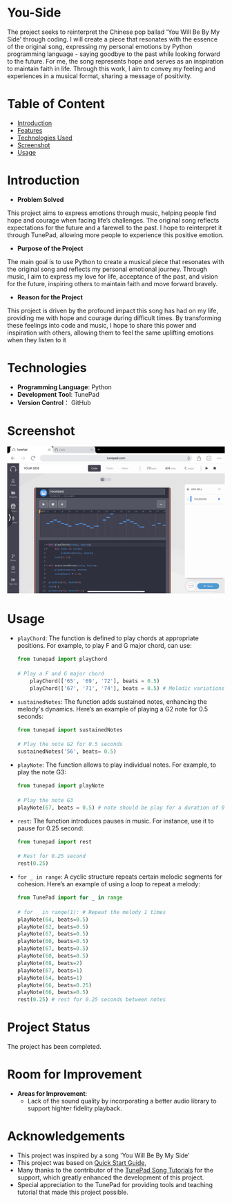 # You-Side

The project seeks to reinterpret the Chinese pop ballad 'You Will Be By My Side' through coding. I will create a piece that resonates with the essence of the original song, expressing my personal emotions by Python programming language - saying goodbye to the past while looking forward to the future. For me, the song represents hope and serves as an inspiration to maintain faith in life. Through this work, I aim to convey my feeling and experiences in a musical format, sharing a message of positivity.

# Table of Content
- [Introduction](#introduction)
- [Features](#features)
- [Technologies Used](#technologies)
- [Screenshot](#screenshot)
- [Usage](#usage)

# Introduction

- **Problem Solved**

This project aims to express emotions through music, helping people find hope and courage when facing life’s challenges. The original song reflects expectations for the future and a farewell to the past. I hope to reinterpret it through TunePad, allowing more people to experience this positive emotion.

- **Purpose of the Project**

The main goal is to use Python to create a musical piece that resonates with the original song and reflects my personal emotional journey. Through music, I aim to express my love for life, acceptance of the past, and vision for the future, inspiring others to maintain faith and move forward bravely.

- **Reason for the Project**

This project is driven by the profound impact this song has had on my life, providing me with hope and courage during difficult times. By transforming these feelings into code and music, I hope to share this power and inspiration with others, allowing them to feel the same uplifting emotions when they listen to it

# Technologies

- **Programming Language**: Python
- **Development Tool**: TunePad
- **Version Control**： GitHub

# Screenshot
![Screenshot Description](IMG_1640.jpeg)

# Usage

- `playChord`: The function is defined to play chords at appropriate positions. For example, to play F and G major chord, can use:

    ```python
    from tunepad import playChord

    # Play a F and G major chord
        playChord(['65', '69', '72'], beats = 0.5)
        playChord(['67', '71', '74'], beats = 0.5) # Melodic variations are introduced, using chords to enrich the musicial texture.
    ```

- `sustainedNotes`: The function adds sustained notes, enhancing the melody's dynamics. Here’s an example of playing a G2 note for 0.5 seconds:

    ```python
    from tunepad import sustainedNotes

    # Play the note G2 for 0.5 seconds
    sustainedNotes('56', beats= 0.5)
    ```

- `playNote`: The function allows to play individual notes. For example, to play the note G3:

    ```python
    from tunepad import playNote

    # Play the note G3
    playNote(67, beats = 0.5) # note should be play for a duration of 0.5 beats.
    ```

- `rest`: The function introduces pauses in music. For instance, use it to pause for 0.25 second:

    ```python
    from tunepad import rest

    # Rest for 0.25 second
    rest(0.25)
    ```
- `for _ in range`: A cyclic structure repeats certain melodic segments for cohesion. Here’s an example of using a loop to repeat a melody:
    ```python
    from TunePad import for _ in range
    
    # for _ in range(1): # Repeat the melody 1 times
    playNote(64, beats=0.5)
    playNote(62, beats=0.5)
    playNote(67, beats=0.5)
    playNote(60, beats=0.5)
    playNote(67, beats=0.5)
    playNote(60, beats=0.5)
    playNote(68, beats=2)
    playNote(67, beats=1)
    playNote(64, beats=1)
    playNote(66, beats=0.25)
    playNote(66, beats=0.5)
    rest(0.25) # rest for 0.25 seconds between notes
    ```
# Project Status
The project has been completed.

# Room for Improvement
- **Areas for Improvement**:
    - Lack of the sound quality by incorporating a better audio library to support highter fidelity playback.

 # Acknowledgements
 - This project was inspired by a song 'You Will Be By My Side'
 - This project was based on [Quick Start Guide](https://tunepad.com/project/67954), 
 - Many thanks to the contributor of the [TunePad Song Tutorials](https://learn.tunepad.com/tutorials/) for the support, which greatly enhanced the development of this project.
 - Special appreciation to the TunePad for providing tools and teaching tutorial that made this project possible.
